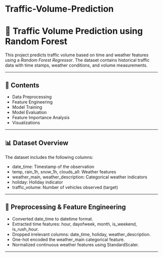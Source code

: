 
# Traffic-Volume-Prediction

# 🚦 Traffic Volume Prediction using Random Forest

This project predicts traffic volume based on time and weather features using a *Random Forest Regressor*. The dataset contains historical traffic data with time stamps, weather conditions, and volume measurements.

---

## 📁 Contents

- Data Preprocessing
- Feature Engineering
- Model Training
- Model Evaluation
- Feature Importance Analysis
- Visualizations

---

## 📊 Dataset Overview

The dataset includes the following columns:

- date_time: Timestamp of the observation
- temp, rain_1h, snow_1h, clouds_all: Weather features
- weather_main, weather_description: Categorical weather indicators
- holiday: Holiday indicator
- traffic_volume: Number of vehicles observed (target)

---

## 🔧 Preprocessing & Feature Engineering

- Converted date_time to datetime format.
- Extracted time features: hour, dayofweek, month, is_weekend, is_rush_hour.
- Dropped irrelevant columns: date_time, holiday, weather_description.
- One-hot encoded the weather_main categorical feature.
- Normalized continuous weather features using StandardScaler.

---

